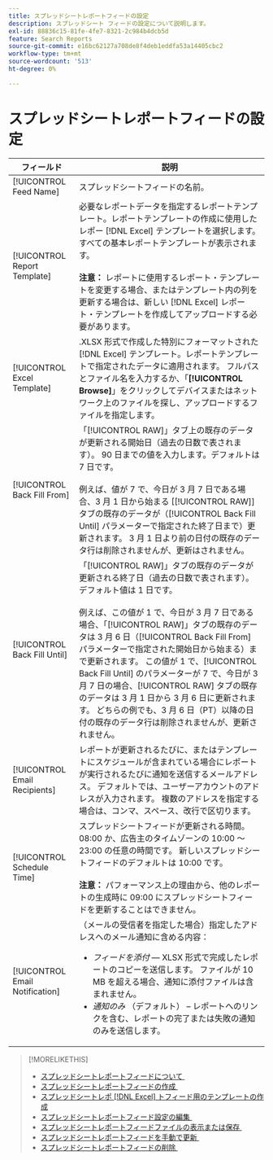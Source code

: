 ```yaml
---
title: スプレッドシートレポートフィードの設定
description: スプレッドシート フィードの設定について説明します。
exl-id: 88836c15-81fe-4fe7-8321-2c984b4dcb5d
feature: Search Reports
source-git-commit: e16bc62127a708de8f4deb1eddfa53a14405cbc2
workflow-type: tm+mt
source-wordcount: '513'
ht-degree: 0%

---
```


# スプレッドシートレポートフィードの設定

| フィールド | 説明 |
|---|---|
| [!UICONTROL Feed Name] | スプレッドシートフィードの名前。 |
| [!UICONTROL Report Template] | 必要なレポートデータを指定するレポートテンプレート。レポートテンプレートの作成に使用したレポー [!DNL Excel] テンプレートを選択します。 すべての基本レポートテンプレートが表示されます。<br><br><b> 注意：</b> レポートに使用するレポート・テンプレートを変更する場合、またはテンプレート内の列を更新する場合は、新しい [!DNL Excel] レポート・テンプレートを作成してアップロードする必要があります。 |
| [!UICONTROL Excel Template] | .XLSX 形式で作成した特別にフォーマットされた [!DNL Excel] テンプレート。レポートテンプレートで指定されたデータに適用されます。 フルパスとファイル名を入力するか、「<b>[!UICONTROL Browse]</b>」をクリックしてデバイスまたはネットワーク上のファイルを探し、アップロードするファイルを指定します。 |
| [!UICONTROL Back Fill From] | 「[!UICONTROL RAW]」タブ上の既存のデータが更新される開始日（過去の日数で表されます）。 90 日までの値を入力します。デフォルトは 7 日です。<br><br> 例えば、値が 7 で、今日が 3 月 7 日である場合、3 月 1 日から始まる [[!UICONTROL RAW]] タブの既存のデータが（[!UICONTROL Back Fill Until] パラメーターで指定された終了日まで）更新されます。 3 月 1 日より前の日付の既存のデータ行は削除されませんが、更新はされません。 |
| [!UICONTROL Back Fill Until] | 「[!UICONTROL RAW]」タブの既存のデータが更新される終了日（過去の日数で表されます）。 デフォルト値は 1 日です。<br><br> 例えば、この値が 1 で、今日が 3 月 7 日である場合、「[!UICONTROL RAW]」タブの既存のデータは 3 月 6 日（[!UICONTROL Back Fill From] パラメーターで指定された開始日から始まる）まで更新されます。 この値が 1 で、[!UICONTROL Back Fill Until] のパラメーターが 7 で、今日が 3 月 7 日の場合、[!UICONTROL RAW] タブの既存のデータは 3 月 1 日から 3 月 6 日に更新されます。 どちらの例でも、3 月 6 日（PT）以降の日付の既存のデータ行は削除されませんが、更新されません。 |
| [!UICONTROL Email Recipients] | レポートが更新されるたびに、またはテンプレートにスケジュールが含まれている場合にレポートが実行されるたびに通知を送信するメールアドレス。 デフォルトでは、ユーザーアカウントのアドレスが入力されます。 複数のアドレスを指定する場合は、コンマ、スペース、改行で区切ります。 |
| [!UICONTROL Schedule Time] | スプレッドシートフィードが更新される時間。08:00 か、広告主のタイムゾーンの 10:00 ～ 23:00 の任意の時間です。 新しいスプレッドシートフィードのデフォルトは 10:00 です。<br><br><b> 注意：</b> パフォーマンス上の理由から、他のレポートの生成時に 09:00 にスプレッドシートフィードを更新することはできません。 |
| [!UICONTROL Email Notification] | （メールの受信者を指定した場合）指定したアドレスへのメール通知に含める内容：<ul><li><i> フィードを添付 </i> — XLSX 形式で完成したレポートのコピーを送信します。 ファイルが 10 MB を超える場合、通知に添付ファイルは含まれません。</li><li><i> 通知のみ </i> （デフォルト） – レポートへのリンクを含む、レポートの完了または失敗の通知のみを送信します。</li></ul> |

>[!MORELIKETHIS]
>
>* [&#x200B; スプレッドシートレポートフィードについて &#x200B;](spreadsheet-feed-about.md)
>* [&#x200B; スプレッドシートレポートフィードの作成 &#x200B;](spreadsheet-feed-create.md)
>* [&#x200B; スプレッドシートレポ  [!DNL Excel]  トフィード用のテンプレートの作成 &#x200B;](spreadsheet-feed-create-excel-template.md)
>* [&#x200B; スプレッドシートレポートフィード設定の編集 &#x200B;](spreadsheet-feed-edit.md)
>* [&#x200B; スプレッドシートレポートフィードファイルの表示または保存 &#x200B;](spreadsheet-feed-view-or-save.md)
>* [&#x200B; スプレッドシートレポートフィードを手動で更新 &#x200B;](spreadsheet-feed-refresh.md)
>* [&#x200B; スプレッドシートレポートフィードの削除 &#x200B;](spreadsheet-feed-delete.md)
